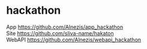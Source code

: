 # hackathon

App https://github.com/Alnezis/app_hackathon <br>
Site https://github.com/sliva-name/hakaton <br>
WebAPI https://github.com/Alnezis/webapi_hackathon <br>
